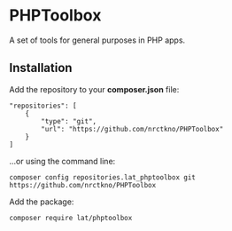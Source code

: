# PHPToolbox
A set of tools for general purposes in PHP apps.


Installation
------------

Add the repository to your **composer.json** file:


	"repositories": [
		{
			"type": "git",
			"url": "https://github.com/nrctkno/PHPToolbox"
		}
	]

	
...or using the command line:


	composer config repositories.lat_phptoolbox git https://github.com/nrctkno/PHPToolbox
	
	
Add the package:


	composer require lat/phptoolbox

